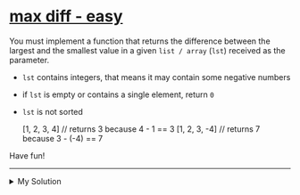 # [max diff - easy](https://www.codewars.com/kata/588a3c3ef0fbc9c8e1000095)

You must implement a function that returns the difference between the largest and the smallest value in a given `list / array` (`lst`) received as the parameter.

- `lst` contains integers, that means it may contain some negative numbers
- if `lst` is empty or contains a single element, return `0`
- `lst` is not sorted

  [1, 2, 3, 4] // returns 3 because 4 - 1 == 3
  [1, 2, 3, -4] // returns 7 because 3 - (-4) == 7

Have fun!

---

<details><summary>My Solution</summary>

```js
function maxDiff(list) {
  if (list.length < 2) {
    return 0
  }
  let min = Math.min(...list)
  let max = Math.max(...list)
  return max - min
}
```
